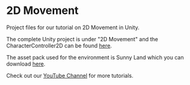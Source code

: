 # 2D Movement
Project files for our tutorial on 2D Movement in Unity.

The complete Unity project is under "2D Movement" and the CharacterController2D can be found [here](https://github.com/Brackeys/2D-Movement/blob/master/CharacterController2D.cs).

The asset pack used for the environment is Sunny Land which you can download [here](https://assetstore.unity.com/packages/2d/characters/sunny-land-103349).

Check out our [YouTube Channel](http://youtube.com/brackeys) for more tutorials.